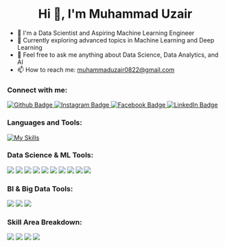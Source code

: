 <h1 align="center">Hi 👋, I'm Muhammad Uzair</h1>

- 🔭 I'm a Data Scientist and Aspiring Machine Learning Engineer
- 🌱 Currently exploring advanced topics in Machine Learning and Deep Learning
- 💬 Feel free to ask me anything about Data Science, Data Analytics, and AI
- 📫 How to reach me: muhammaduzair0822@gmail.com

### Connect with me:
<div id="badges">
  <a href="https://github.com/MuhammadUzaires">
    <img src="https://img.shields.io/badge/Github-white?style=for-the-badge&logo=Github&logoColor=black" alt="Github Badge"/>
  </a>
  <a href="https://instagram.com/">
    <img src="https://img.shields.io/badge/Instagram-purple?style=for-the-badge&logo=instagram&logoColor=white" alt="Instagram Badge"/>
  </a>
  <a href="https://facebook.com/">
    <img src="https://img.shields.io/badge/Facebook-blue?style=for-the-badge&logo=facebook&logoColor=white" alt="Facebook Badge"/>
  </a>
  <a href="https://www.linkedin.com/in/muhammad-uzair-666119320/">
    <img src="https://img.shields.io/badge/LinkedIn-blue?style=for-the-badge&logo=linkedin&logoColor=white" alt="LinkedIn Badge"/>
  </a>
</div>

### Languages and Tools:    
[![My Skills](https://skillicons.dev/icons?i=python,numpy,pandas,matplotlib,seaborn,scikit-learn,tensorflow,pytorch,keras&perline=6)](https://skillicons.dev)

### Data Science & ML Tools:
<div>
  <img src="https://img.shields.io/badge/-Jupyter-F37626?style=for-the-badge&logo=jupyter&logoColor=white"/>
  <img src="https://img.shields.io/badge/-NumPy-013243?style=for-the-badge&logo=numpy&logoColor=white"/>
  <img src="https://img.shields.io/badge/-Pandas-150458?style=for-the-badge&logo=pandas&logoColor=white"/>
  <img src="https://img.shields.io/badge/-Matplotlib-3A77A6?style=for-the-badge&logo=python&logoColor=white"/>
  <img src="https://img.shields.io/badge/-Seaborn-3776AB?style=for-the-badge&logo=python&logoColor=white"/>
  <img src="https://img.shields.io/badge/-Scikit--Learn-F7931E?style=for-the-badge&logo=scikitlearn&logoColor=white"/>
  <img src="https://img.shields.io/badge/-TensorFlow-FF6F00?style=for-the-badge&logo=tensorflow&logoColor=white"/>
  <img src="https://img.shields.io/badge/-PyTorch-EE4C2C?style=for-the-badge&logo=pytorch&logoColor=white"/>
  <img src="https://img.shields.io/badge/-Keras-D00000?style=for-the-badge&logo=keras&logoColor=white"/>
  <img src="https://img.shields.io/badge/-Hugging%20Face-FFD700?style=for-the-badge&logo=huggingface&logoColor=black"/>
</div>

### BI & Big Data Tools:
<div>
  <img src="https://img.shields.io/badge/-Tableau-E97627?style=for-the-badge&logo=tableau&logoColor=white"/>
  <img src="https://img.shields.io/badge/-Power%20BI-F2C811?style=for-the-badge&logo=powerbi&logoColor=black"/>
  <img src="https://img.shields.io/badge/-Apache%20Spark-E25A1C?style=for-the-badge&logo=apachespark&logoColor=white"/>
</div>

### Skill Area Breakdown:
<div>
  <img src="https://img.shields.io/badge/Data%20Science -70db70?style=for-the-badge&logo=python&logoColor=white"/>
  <img src="https://img.shields.io/badge/Machine%20Learning -f1c232?style=for-the-badge&logo=python&logoColor=white"/>
  <img src="https://img.shields.io/badge/Data%20Analytics -ffbf00?style=for-the-badge&logo=tableau&logoColor=white"/>
  <img src="https://img.shields.io/badge/Deep%20Learning -ff6666?style=for-the-badge&logo=tensorflow&logoColor=white"/>
</div>
